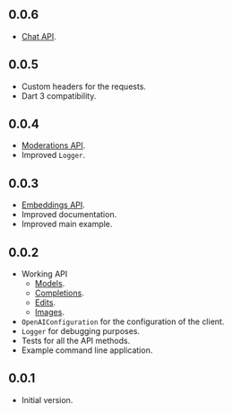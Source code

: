 ## 0.0.6

- [Chat API](https://beta.openai.com/docs/api-reference/chat).

## 0.0.5

- Custom headers for the requests.
- Dart 3 compatibility.

## 0.0.4

- [Moderations API](https://beta.openai.com/docs/api-reference/moderations).
- Improved `Logger`.

## 0.0.3

- [Embeddings API](https://beta.openai.com/docs/api-reference/embeddings).
- Improved documentation.
- Improved main example.

## 0.0.2

- Working API
  - [Models](https://beta.openai.com/docs/api-reference/models).
  - [Completions](https://beta.openai.com/docs/api-reference/completions).
  - [Edits](https://beta.openai.com/docs/api-reference/edits).
  - [Images](https://beta.openai.com/docs/api-reference/images).
- `OpenAIConfiguration` for the configuration of the client.
- `Logger` for debugging purposes.
- Tests for all the API methods.
- Example command line application.

## 0.0.1

- Initial version.

